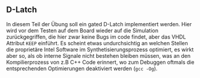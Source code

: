 ## D-Latch
In diesem Teil der Übung soll ein gated D-Latch implementiert werden.
Hier wird vor dem Testen auf dem Board wieder auf die Simulation
zurückgegriffen, die hier zwar keine Bugs im code findet, aber das VHDL
Attribut `KEEP` einführt. Es scheint etwas undurchsichtig an welchen Stellen
die proprietäre Intel Software im Synthetisierungsprozess optimiert, es wirkt
aber so, als ob interne Signale nicht bestehen bleiben müssen, was an den
Kompilierprozess von z.B C++ Code erinnert, wo zum Debuggen oftmals die
entsprechenden Optimierungen deaktiviert werden (`gcc -Og`).
